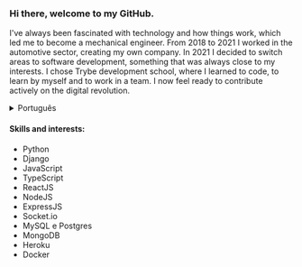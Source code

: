 ### Hi there, welcome to my GitHub.

I've always been fascinated with technology and how things work, which led me to become a mechanical engineer. From 2018 to 2021 I worked in the automotive sector, creating my own company. In 2021 I decided to switch areas to software development, something that was always close to my interests. I chose Trybe development school, where I learned to code, to learn by myself and to work in a team. I now feel ready to contribute actively on the digital revolution.

<details>
  <summary>Português</summary>
Sempre fui fascinado por tecnologia e como as coisas funcionam. Engenheiro mecânico de formação, de 2018 a 2021 atuei no ramo automotivo através da implantação de minha própria empresa. Em 2021 apostei na Trybe para alavancar minha transição de carreira para área que sempre tive afinidade, tecnologia e desenvolvimento de software. Durante o curso aprendi a programar, a aprender e a trabalhar. Agora me sinto pronto para fazer parte de um time e contribuir na revolução digital.
</details>

#### Skills and interests:
- Python
- Django
- JavaScript
- TypeScript
- ReactJS
- NodeJS
- ExpressJS
- Socket.io
- MySQL e Postgres
- MongoDB
- Heroku
- Docker



<!--
**gcesconeto/gcesconeto** is a ✨ _special_ ✨ repository because its `README.md` (this file) appears on your GitHub profile.

Here are some ideas to get you started:

- 🔭 I’m currently working on ...
- 🌱 I’m currently learning ...
- 👯 I’m looking to collaborate on ...
- 🤔 I’m looking for help with ...
- 💬 Ask me about ...
- 📫 How to reach me: ...
- 😄 Pronouns: ...
- ⚡ Fun fact: ...
-->
